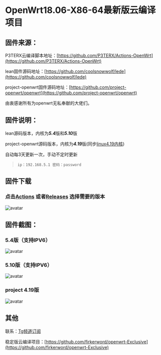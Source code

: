 # OpenWrt18.06-X86-64最新版云编译项目

## 固件来源：

P3TERX云编译脚本地址：[https://github.com/P3TERX/Actions-OpenWrt](https://github.com/P3TERX/Actions-OpenWrt)

lean固件源码地址：[https://github.com/coolsnowwolf/lede](https://github.com/coolsnowwolf/lede)

project-openwrt固件源码地址：[https://github.com/project-openwrt/openwrt](https://github.com/project-openwrt/openwrt)

由衷感谢所有为openwrt无私奉献的大佬们。

## 固件说明：

lean源码版本，内核为***5.4***版和***5.10***版

project-openwrt源码版本，内核为***4.19***版(同步[linux4.19内核](https://www.kernel.org/))

自动每3天更新一次，手动不定时更新

> `ip：192.168.5.1 密码：password`

## 固件下载
### 点击[Actions](https://github.com/firker/openwrt-Exclusive/actions) 或者[Releases](https://github.com/firker/openwrt-Exclusive/releases) 选择需要的版本
![avatar](https://raw.githubusercontent.com/firker/openwrt-Exclusive/main/boc/c.png)

## 固件截图：
### 5.4版（支持IPV6）
![avatar](https://raw.githubusercontent.com/firker/openwrt-Exclusive/main/boc/d.png)
### 5.10版（支持IPV6）
![avatar](https://raw.githubusercontent.com/firker/openwrt-Exclusive/main/boc/b.png)
### project 4.19版
![avatar](https://raw.githubusercontent.com/firker/openwrt-Exclusive/main/boc/e.png)
## 其他
联系：[Tg频道订阅](https://t.me/zhinengchaoshenzhe)

稳定版云编译项目：[https://github.com/firkerword/openwrt-Exclusive](https://github.com/firkerword/openwrt-Exclusive)

